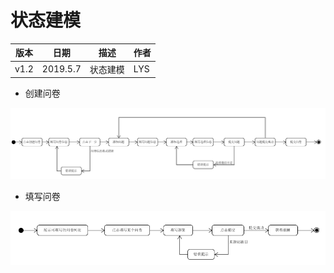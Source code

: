 # 状态建模  
  

| 版本 | 日期 | 描述 | 作者 |  
| - | - | - | - |  
| v1.2 | 2019.5.7 | 状态建模 | LYS |  
* 创建问卷

![](Requirement_image/State_models2.png)

* 填写问卷

![](Requirement_image/State_models1.png)
